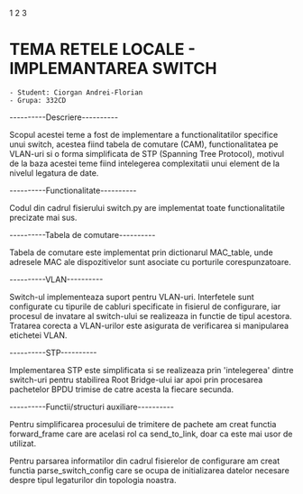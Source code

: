 1 2 3

# TEMA RETELE LOCALE - IMPLEMANTAREA SWITCH

    - Student: Ciorgan Andrei-Florian
    - Grupa: 332CD

----------Descriere----------

Scopul acestei teme a fost de implementare a functionalitatilor specifice unui switch, acestea fiind tabela de comutare (CAM), functionalitatea pe VLAN-uri si o forma simplificata de STP (Spanning Tree Protocol), motivul de la baza acestei teme fiind intelegerea complexitatii unui element de la nivelul legatura de date.

----------Functionalitate----------

Codul din cadrul fisierului switch.py are implementat toate functionalitatile precizate mai sus.

----------Tabela de comutare----------

Tabela de comutare este implementat prin dictionarul MAC_table, unde adresele MAC ale dispozitivelor sunt asociate cu porturile corespunzatoare.

----------VLAN----------

Switch-ul implementeaza suport pentru VLAN-uri. Interfetele sunt configurate cu tipurile de cabluri specificate in fisierul de configurare, iar procesul de invatare al switch-ului se realizeaza in functie de tipul acestora. Tratarea corecta a VLAN-urilor este asigurata de verificarea si manipularea etichetei VLAN.

----------STP----------

Implementarea STP este simplificata si se realizeaza prin 'intelegerea' dintre switch-uri pentru stabilirea Root Bridge-ului iar apoi prin procesarea pachetelor BPDU trimise de catre acesta la fiecare secunda.

----------Functii/structuri auxiliare----------

Pentru simplificarea procesului de trimitere de pachete am creat functia forward_frame care are acelasi rol ca send_to_link, doar ca este mai usor de utilizat.

Pentru parsarea informatilor din cadrul fisierelor de configurare am creat functia parse_switch_config care se ocupa de initializarea datelor necesare despre tipul legaturilor din topologia noastra.
